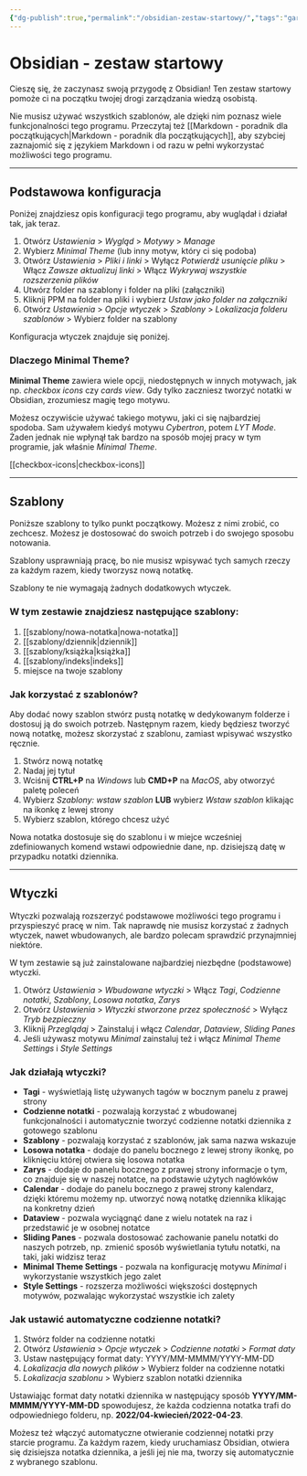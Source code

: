```yaml
---
{"dg-publish":true,"permalink":"/obsidian-zestaw-startowy/","tags":"gardenEntry","dgHomeLink":true,"dgPassFrontmatter":false}
---
```



# Obsidian - zestaw startowy

Cieszę się, że zaczynasz swoją przygodę z Obsidian! Ten zestaw startowy pomoże ci na początku twojej drogi zarządzania wiedzą osobistą.

Nie musisz używać wszystkich szablonów, ale dzięki nim poznasz wiele funkcjonalności tego programu. Przeczytaj też [[Markdown - poradnik dla początkujących|Markdown - poradnik dla początkujących]], aby szybciej zaznajomić się z językiem Markdown i od razu w pełni wykorzystać możliwości tego programu.

---

## Podstawowa konfiguracja

Poniżej znajdziesz opis konfiguracji tego programu, aby wuglądał i działał tak, jak teraz.

1. Otwórz *Ustawienia* > *Wygląd* > *Motywy* > *Manage*
2. Wybierz *Minimal Theme* (lub inny motyw, który ci się podoba)
3. Otwórz *Ustawienia* > *Pliki i linki* > Wyłącz *Potwierdź usunięcie pliku* > Włącz *Zawsze aktualizuj linki* > Włącz *Wykrywaj wszystkie rozszerzenia plików*
4. Utwórz folder na szablony i folder na pliki (załączniki)
5. Kliknij PPM na folder na pliki i wybierz *Ustaw jako folder na załączniki*
6. Otwórz *Ustawienia* > *Opcje wtyczek* > *Szablony* > *Lokalizacja folderu szablonów* > Wybierz folder na szablony

Konfiguracja wtyczek znajduje się poniżej.

### Dlaczego Minimal Theme?

**Minimal Theme** zawiera wiele opcji, niedostępnych w innych motywach, jak np. *checkbox icons* czy *cards view*. Gdy tylko zaczniesz tworzyć notatki w Obsidian, zrozumiesz magię tego motywu.

Możesz oczywiście używać takiego motywu, jaki ci się najbardziej spodoba. Sam używałem kiedyś motywu *Cybertron*, potem *LYT Mode*. Żaden jednak nie wpłynął tak bardzo na sposób mojej pracy w tym programie, jak właśnie *Minimal Theme*.

[[checkbox-icons|checkbox-icons]]

---

## Szablony

Poniższe szablony to tylko punkt początkowy. Możesz z nimi zrobić, co zechcesz. Możesz je dostosować do swoich potrzeb i do swojego sposobu notowania.

Szablony usprawniają pracę, bo nie musisz wpisywać tych samych rzeczy za każdym razem, kiedy tworzysz nową notatkę.

Szablony te nie wymagają żadnych dodatkowych wtyczek.

### W tym zestawie znajdziesz następujące szablony:
1. [[szablony/nowa-notatka|nowa-notatka]]
2. [[szablony/dziennik|dziennik]]
3. [[szablony/książka|książka]]
4. [[szablony/indeks|indeks]]
5. miejsce na twoje szablony

### Jak korzystać z szablonów?

Aby dodać nowy szablon stwórz pustą notatkę w dedykowanym folderze i dostosuj ją do swoich potrzeb. Następnym razem, kiedy będziesz tworzyć nową notatkę, możesz skorzystać z szablonu, zamiast wpisywać wszystko ręcznie.

1. Stwórz nową notatkę
2. Nadaj jej tytuł
3. Wciśnij **CTRL+P** na *Windows* lub **CMD+P** na *MacOS*, aby otworzyć paletę poleceń
4. Wybierz *Szablony: wstaw szablon* **LUB** wybierz *Wstaw szablon* klikając na ikonkę z lewej strony
5. Wybierz szablon, którego chcesz użyć

Nowa notatka dostosuje się do szablonu i w miejce wcześniej zdefiniowanych komend wstawi odpowiednie dane, np. dzisiejszą datę w przypadku notatki dziennika.

---

## Wtyczki

Wtyczki pozwalają rozszerzyć podstawowe możliwości tego programu i przyspieszyć pracę w nim. Tak naprawdę nie musisz korzystać z żadnych wtyczek, nawet wbudowanych, ale bardzo polecam sprawdzić przynajmniej niektóre.

W tym zestawie są już zainstalowane najbardziej niezbędne (podstawowe) wtyczki.

1. Otwórz *Ustawienia* > *Wbudowane wtyczki* > Włącz *Tagi*, *Codzienne notatki*, *Szablony*, *Losowa notatka*, *Zarys*
2. Otwórz *Ustawienia* > *Wtyczki stworzone przez społeczność* > Wyłącz *Tryb bezpieczny*
3. Kliknij *Przeglądaj* > Zainstaluj i włącz *Calendar*, *Dataview*, *Sliding Panes*
4. Jeśli używasz motywu *Minimal* zainstaluj też i włącz *Minimal Theme Settings* i *Style Settings*

### Jak działają wtyczki?

- **Tagi** - wyświetlają listę używanych tagów w bocznym panelu z prawej strony
- **Codzienne notatki** - pozwalają korzystać z wbudowanej funkcjonalności i automatycznie tworzyć codzienne notatki dziennika z gotowego szablonu
- **Szablony** - pozwalają korzystać z szablonów, jak sama nazwa wskazuje
- **Losowa notatka** - dodaje do panelu bocznego z lewej strony ikonkę, po kliknięciu której otwiera się losowa notatka
- **Zarys** - dodaje do panelu bocznego z prawej strony informacje o tym, co znajduje się w naszej notatce, na podstawie użytych nagłówków
- **Calendar** - dodaje do panelu bocznego z prawej strony kalendarz, dzięki któremu możemy np. utworzyć nową notatkę dziennika klikając na konkretny dzień
- **Dataview** - pozwala wyciągnąć dane z wielu notatek na raz i przedstawić je w osobnej notatce
- **Sliding Panes** - pozwala dostosować zachowanie panelu notatki do naszych potrzeb, np. zmienić sposób wyświetlania tytułu notatki, na taki, jaki widzisz teraz
- **Minimal Theme Settings** - pozwala na konfigurację motywu *Minimal* i wykorzystanie wszystkich jego zalet
- **Style Settings** - rozszerza możliwości większości dostępnych motywów, pozwalając wykorzystać wszystkie ich zalety

### Jak ustawić automatyczne codzienne notatki?

1. Stwórz folder na codzienne notatki
2. Otwórz *Ustawienia* > *Opcje wtyczek* > *Codzienne notatki* > *Format daty*
3. Ustaw następujący format daty: YYYY/MM-MMMM/YYYY-MM-DD
4. *Lokalizacja dla nowych plików* > Wybierz folder na codzienne notatki
5. *Lokalizacja szablonu* > Wybierz szablon notatki dziennika

Ustawiając format daty notatki dziennika w następujący sposób **YYYY/MM-MMMM/YYYY-MM-DD** spowodujesz, że każda codzienna notatka trafi do odpowiedniego folderu, np. **2022/04-kwiecień/2022-04-23**.

Możesz też włączyć automatyczne otwieranie codziennej notatki przy starcie programu. Za każdym razem, kiedy uruchamiasz Obsidian, otwiera się dzisiejsza notatka dziennika, a jeśli jej nie ma, tworzy się automatycznie z wybranego szablonu.


